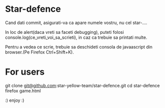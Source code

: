 ﻿Star-defence
============


Cand dati commit, asigurati-va ca apare numele vostru, nu cel star-....

In loc de alert(daca vreti sa faceti debugging), puteti folosi console.log(ce_vreti_voi_sa_scrieti), in caz ca trebuie sa 
printati multe.

Pentru a vedea ce scrie, trebuie sa deschideti consola de javaascript din browser.(Pe Firefox Ctrl+Shift+K).

For users  
=========  
git clone git@github.com:star-yellow-team/star-defence.git
cd star-defence
firefox game.html

:) enjoy :)
